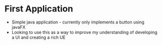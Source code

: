 # First Application #

* Simple java application - currently only implements a button using javaFX 
* Looking to use this as a way to improve my understanding of developing a UI and creating a rich UE
